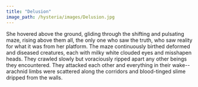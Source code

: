 ```yaml
---
title: "Delusion"
image_path: /hysteria/images/Delusion.jpg
---
```


She hovered above the ground, gliding through the shifting and pulsating maze, rising above them all, the only one who saw the truth, who saw reality for what it was from her platform. 
The maze continuously birthed deformed and diseased creatures, each with milky white clouded eyes and misshapen heads. They crawled slowly but voraciously ripped apart any other beings they encountered. They attacked each other and everything in their wake--arachnid limbs were scattered along the corridors and blood-tinged slime dripped from the walls.

